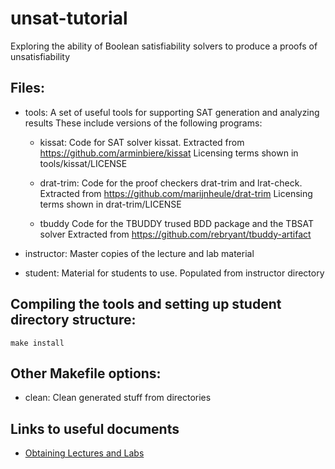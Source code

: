 # unsat-tutorial
Exploring the ability of Boolean satisfiability solvers to produce a proofs of unsatisfiability

## Files:

  - tools:
    A set of useful tools for supporting SAT generation and analyzing results
    These include versions of the following programs:

    - kissat:
      Code for SAT solver kissat.
      Extracted from https://github.com/arminbiere/kissat
      Licensing terms shown in tools/kissat/LICENSE

    - drat-trim:
      Code for the proof checkers drat-trim and lrat-check.  Extracted from https://github.com/marijnheule/drat-trim
      Licensing terms shown in drat-trim/LICENSE

    - tbuddy
      Code for the TBUDDY trused BDD package and the TBSAT solver
      Extracted from https://github.com/rebryant/tbuddy-artifact

  - instructor:
    Master copies of the lecture and lab material

  - student:
    Material for students to use.  Populated from instructor directory

## Compiling the tools and setting up student directory structure:
    make install

## Other Makefile options:

  - clean:
    Clean generated stuff from directories

## Links to useful documents
  - [Obtaining Lectures and Labs](instructor/writeups/downloading.pdf)